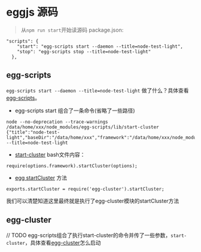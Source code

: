 # eggjs 源码
> 从`npm run start`开始读源码
package.json:
```
"scripts": {
    "start": "egg-scripts start --daemon --title=node-test-light",
    "stop": "egg-scripts stop --title=node-test-light"
  },
```

## egg-scripts
`egg-scripts start --daemon --title=node-test-light` 做了什么？具体查看[egg-scripts](../node_modules/eggjs/egg-scripts.md)。
* egg-scripts start 组合了一条命令(省略了一些路径)
```
node --no-deprecation --trace-warnings /data/home/xxx/node_modules/egg-scripts/lib/start-cluster {"title":"node-test-light","baseDir":"/data/home/xxx","framework":"/data/home/xxx/node_modules/egg"} --title=node-test-light
```
* [start-cluster](https://github.com/eggjs/egg-scripts/blob/master/lib/start-cluster) bash文件内容：
```
require(options.framework).startCluster(options);
```
* [egg startCluster](https://github.com/eggjs/egg/blob/master/index.js#L9) 方法
```
exports.startCluster = require('egg-cluster').startCluster;
```
我们可以清楚知道这里最终就是执行了egg-cluster模块的startCluster方法

## egg-cluster
// TODO
egg-scripts组合了执行start-cluster的命令并传了一些参数，`start-cluster`，具体查看[egg-cluster](../node_modules/eggjs/egg-cluster.md)怎么启动